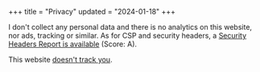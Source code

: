 +++
title = "Privacy"
updated = "2024-01-18" 
+++

I don't collect any personal data and there is no analytics on this website, nor ads, tracking or similar. As for CSP and security headers, a [Security Headers Report is available](https://securityheaders.com/?q=www.andreatitolo.com&followRedirects=on) (Score: A).

This website [doesn't track you](https://themarkup.org/blacklight?url=andreatitolo.com).
